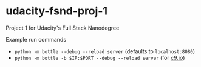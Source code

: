 # udacity-fsnd-proj-1
Project 1 for Udacity's Full Stack Nanodegree

Example run commands
* `python -m bottle --debug --reload server` (defaults to `localhost:8080`)
* `python -m bottle -b $IP:$PORT --debug --reload server` (for [c9.io](https://c9.io/))
